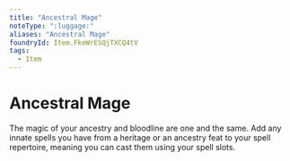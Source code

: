 ```yaml
---
title: "Ancestral Mage"
noteType: ":luggage:"
aliases: "Ancestral Mage"
foundryId: Item.FkeWrESQjTXCQ4tV
tags:
  - Item
---
```


# Ancestral Mage

The magic of your ancestry and bloodline are one and the same. Add any innate spells you have from a heritage or an ancestry feat to your spell repertoire, meaning you can cast them using your spell slots.
